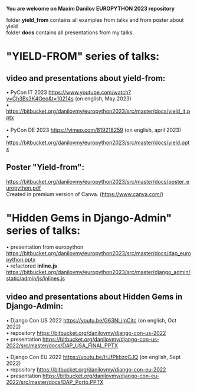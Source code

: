 **You are welcome on Maxim Danilov EUROPYTHON 2023 repository**

folder **yield_from** contains all examples from talks and from poster about yield<br>
folder **docs** contains all presentations from my talks.<br>

# "YIELD-FROM" series of talks:

## video and presentations about yield-from:
• PyCon IT 2023 https://www.youtube.com/watch?v=Ch3Bs3K4Oeo&t=10214s (on english, May 2023)<br>
• https://bitbucket.org/danilovmy/europython2023/src/master/docs/yield_it.pptx<br>
<br>
• PyCon DE 2023 https://vimeo.com/819218259 (on english, april 2023)<br>
• https://bitbucket.org/danilovmy/europython2023/src/master/docs/yield.pptx<br>


## Poster "Yield-from":<br>
https://bitbucket.org/danilovmy/europython2023/src/master/docs/poster_europython.pdf <br>
Created in premium version of Canva. (https://www.canva.com/) <br>
  

# "Hidden Gems in Django-Admin" series of talks:

• presentation from europython <br>
https://bitbucket.org/danilovmy/europython2023/src/master/docs/dap_europython.pptx <br>
• refactored **inline.js** <br>
https://bitbucket.org/danilovmy/europython2023/src/master/django_admin/static/admin/js/inlines.js  <br>

## video and presentations about Hidden Gems in Django-Admin:
• Django Con US 2022 https://youtu.be/G63NLjmCjtc (on english, Oct 2022) <br>
• repository https://bitbucket.org/danilovmy/django-con-us-2022 <br>
• presentation https://bitbucket.org/danilovmy/django-con-us-2022/src/master/docs/DAP_USA_FINAL.PPTX <br>


• Django Con EU 2022 https://youtu.be/HJfPkbzcCJQ (on english, Sept 2022) <br>
• repository https://bitbucket.org/danilovmy/django-con-eu-2022 <br>
• presentation https://bitbucket.org/danilovmy/django-con-eu-2022/src/master/docs/DAP_Porto.PPTX <br>